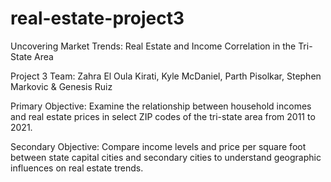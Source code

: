 # real-estate-project3

Uncovering Market Trends: Real Estate and Income Correlation in the Tri-State Area

Project 3 Team: Zahra El Oula Kirati, Kyle McDaniel, Parth Pisolkar, Stephen Markovic & Genesis Ruiz

Primary Objective:
 Examine the relationship between household incomes and real estate prices in select ZIP codes of the tri-state area from 2011 to 2021. 

Secondary Objective:
 Compare income levels and price per square foot between state capital cities and secondary cities to understand geographic influences on real estate trends.

